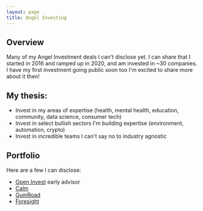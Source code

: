 ```yaml
---
layout: page
title: Angel Investing
---
```


## Overview
Many of my Angel Investment deals I can't disclose yet. I can share
that I started in 2016 and ramped up in 2020, and am invested in ~30
companies. I have my first investment going public soon too I'm excited
to share more about it then!

## My thesis:
<ul>
 <li>Invest in my areas of expertise (health, mental health, education,
community, data science, consumer tech)</li>
<li>Invest in select bullish sectors I'm building expertise (environment, automation, crypto) </li>
 <li>Invest in incredible teams I can't say no to industry agnostic</li>
</ul>

## Portfolio

Here are a few I can disclose:

<ul>
  <li><a href="https://www.openinvest.com/">Open Invest</a> early advisor</li>
  <li><a href="https://www.calm.com/">Calm</a></li>
  <li><a href="https://gumroad.com/">GumRoad</a></li>
  <li><a href="https://www.foresightmentalhealth.com/">Foresight</a></li>
</ul>
